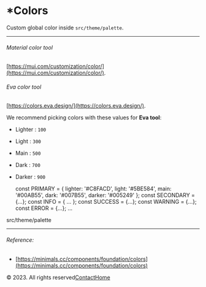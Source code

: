 *Colors
======

Custom global color inside `src/theme/palette`.

* * *

###### [](#material-color-tool)Material color tool

[https://mui.com/customization/color/](https://mui.com/customization/color/).

  

###### [](#eva-color-tool)Eva color tool

[https://colors.eva.design/](https://colors.eva.design/).

We recommend picking colors with these values for **Eva tool**:

*   Lighter : `100`
*   Light : `300`
*   Main : `500`
*   Dark : `700`
*   Darker : `900`

    const PRIMARY = {
      lighter: '#C8FACD',
      light: '#5BE584',
      main: '#00AB55',
      dark: '#007B55',
      darker: '#005249'
    };
    const SECONDARY = {...};
    const INFO = { ... };
    const SUCCESS = {...};
    const WARNING = {...};
    const ERROR = {...};
    ...

src/theme/palette

* * *

###### [](#reference)Reference:

*   [https://minimals.cc/components/foundation/colors](https://minimals.cc/components/foundation/colors)

© 2023. All rights reserved[Contact](/cdn-cgi/l/email-protection#91e2e4e1e1fee3e5d1fcf8fff8fcf0fde2bff2f2aee2e4f3fbf4f2e5accadcf8fff8fcf0fdccb1d7e3fefcb1d2e4e2e5fefcf4e3)[Home](https://minimals.cc/)

